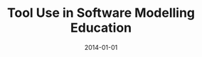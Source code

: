 ---
abstract: ''
authors:
- Seiko Akayama
- Birgit Demuth
- Timothy Lethbridge
- Marion Scholz
- Perdita Stevens
- Dave Stikkolorum
date: '2014-01-01'
featured: false
links:
- name: Publik
  url: https://publik.tuwien.ac.at/showentry.php?ID=227726&lang=1
publication_types:
- '1'
publishDate: '2014-01-01'
title: Tool Use in Software Modelling Education
url_pdf: http://ceur-ws.org/Vol-1134/paper6.pdf
---